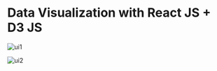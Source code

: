 # Data Visualization with React JS + D3 JS

![ui1](https://user-images.githubusercontent.com/23145752/46712890-f2fefa00-cc70-11e8-947d-f93ea9146b4a.png)

![ui2](https://user-images.githubusercontent.com/23145752/46712752-1ecdb000-cc70-11e8-9dc2-cddaeb68eb7e.png)
